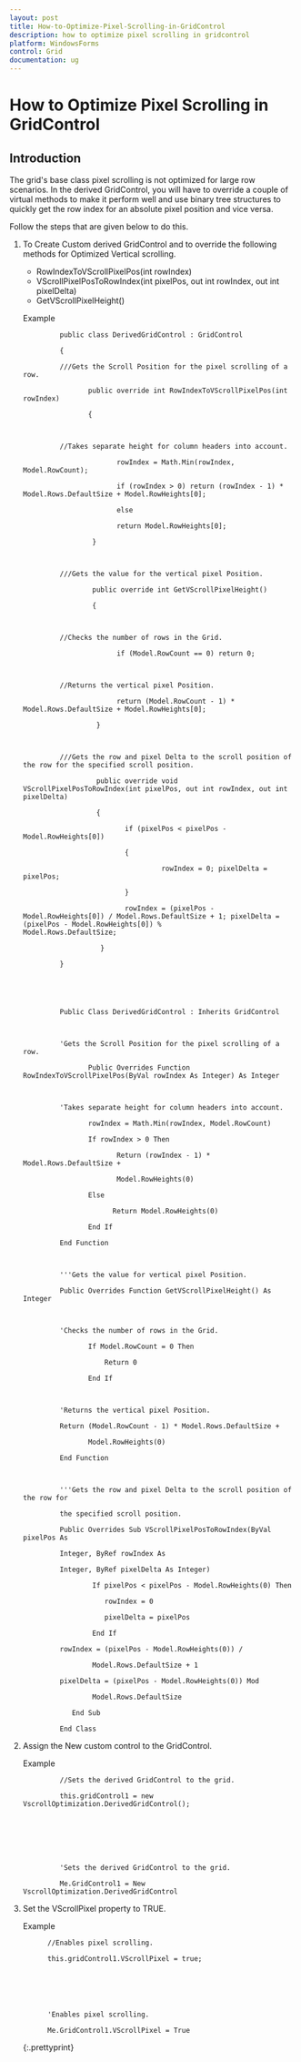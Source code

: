 ```yaml
---
layout: post
title: How-to-Optimize-Pixel-Scrolling-in-GridControl
description: how to optimize pixel scrolling in gridcontrol
platform: WindowsForms
control: Grid
documentation: ug
---
```


# How to Optimize Pixel Scrolling in GridControl

## Introduction

The grid's base class pixel scrolling is not optimized for large row scenarios. In the derived GridControl, you will have to override a couple of virtual methods to make it perform well and use binary tree structures to quickly get the row index for an absolute pixel position and vice versa.

Follow the steps that are given below to do this.

1. To Create Custom derived GridControl and to override the following methods for Optimized Vertical scrolling.
   * RowIndexToVScrollPixelPos(int rowIndex)
   * VScrollPixelPosToRowIndex(int pixelPos, out int rowIndex, out int pixelDelta)
   * GetVScrollPixelHeight()

   Example





				public class DerivedGridControl : GridControl 

				{

				///Gets the Scroll Position for the pixel scrolling of a row. 

					   public override int RowIndexToVScrollPixelPos(int rowIndex) 

					   { 



				//Takes separate height for column headers into account. 

							  rowIndex = Math.Min(rowIndex, Model.RowCount); 

							  if (rowIndex > 0) return (rowIndex - 1) * Model.Rows.DefaultSize + Model.RowHeights[0]; 

							  else 

							  return Model.RowHeights[0]; 

						}



				///Gets the value for the vertical pixel Position. 

						public override int GetVScrollPixelHeight() 

						{ 



				//Checks the number of rows in the Grid.

							  if (Model.RowCount == 0) return 0; 



				//Returns the vertical pixel Position. 

							  return (Model.RowCount - 1) * Model.Rows.DefaultSize + Model.RowHeights[0]; 

						 }



				///Gets the row and pixel Delta to the scroll position of the row for the specified scroll position. 

						 public override void VScrollPixelPosToRowIndex(int pixelPos, out int rowIndex, out int pixelDelta) 

						 { 

								if (pixelPos < pixelPos - Model.RowHeights[0]) 

								{ 

										 rowIndex = 0; pixelDelta = pixelPos; 

								} 

								rowIndex = (pixelPos - Model.RowHeights[0]) / Model.Rows.DefaultSize + 1; pixelDelta = (pixelPos - Model.RowHeights[0]) %                 Model.Rows.DefaultSize; 

						  } 

				}

				



				Public Class DerivedGridControl : Inherits GridControl



				'Gets the Scroll Position for the pixel scrolling of a row.

					   Public Overrides Function RowIndexToVScrollPixelPos(ByVal rowIndex As Integer) As Integer



				'Takes separate height for column headers into account.

					   rowIndex = Math.Min(rowIndex, Model.RowCount)

					   If rowIndex > 0 Then

							  Return (rowIndex - 1) * Model.Rows.DefaultSize + 

							  Model.RowHeights(0)

					   Else

							 Return Model.RowHeights(0)

					   End If

				End Function



				'''Gets the value for vertical pixel Position.

				Public Overrides Function GetVScrollPixelHeight() As Integer



				'Checks the number of rows in the Grid.

					   If Model.RowCount = 0 Then

						   Return 0

					   End If



				'Returns the vertical pixel Position.

				Return (Model.RowCount - 1) * Model.Rows.DefaultSize + 

					   Model.RowHeights(0)

				End Function



				'''Gets the row and pixel Delta to the scroll position of the row for 

				the specified scroll position.

				Public Overrides Sub VScrollPixelPosToRowIndex(ByVal pixelPos As 

				Integer, ByRef rowIndex As 

				Integer, ByRef pixelDelta As Integer)

						If pixelPos < pixelPos - Model.RowHeights(0) Then

						   rowIndex = 0

						   pixelDelta = pixelPos

						End If

				rowIndex = (pixelPos - Model.RowHeights(0)) / 

						Model.Rows.DefaultSize + 1

				pixelDelta = (pixelPos - Model.RowHeights(0)) Mod 

						Model.Rows.DefaultSize

				   End Sub

				End Class



2. Assign the New custom control to the GridControl.

   Example




				//Sets the derived GridControl to the grid.

				this.gridControl1 = new VscrollOptimization.DerivedGridControl();



				



				'Sets the derived GridControl to the grid.

				Me.GridControl1 = New VscrollOptimization.DerivedGridControl



3. Set the VScrollPixel property to TRUE.

   Example




			 //Enables pixel scrolling.

			 this.gridControl1.VScrollPixel = true;



			


			 'Enables pixel scrolling.
 
			 Me.GridControl1.VScrollPixel = True


   {:.prettyprint}
